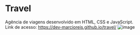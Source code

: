 # Travel
Agência de viagens desenvolvido em HTML, CSS e JavaScript.<br>
Link de acesso: https://dev-marcioreis.github.io/travel/
![image](https://user-images.githubusercontent.com/122680054/212543550-dc7261c0-f8b3-4058-a913-d52760c6aa2f.png)


